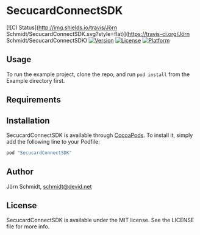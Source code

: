 # SecucardConnectSDK

[![CI Status](http://img.shields.io/travis/Jörn Schmidt/SecucardConnectSDK.svg?style=flat)](https://travis-ci.org/Jörn Schmidt/SecucardConnectSDK)
[![Version](https://img.shields.io/cocoapods/v/SecucardConnectSDK.svg?style=flat)](http://cocoapods.org/pods/SecucardConnectSDK)
[![License](https://img.shields.io/cocoapods/l/SecucardConnectSDK.svg?style=flat)](http://cocoapods.org/pods/SecucardConnectSDK)
[![Platform](https://img.shields.io/cocoapods/p/SecucardConnectSDK.svg?style=flat)](http://cocoapods.org/pods/SecucardConnectSDK)

## Usage

To run the example project, clone the repo, and run `pod install` from the Example directory first.

## Requirements

## Installation

SecucardConnectSDK is available through [CocoaPods](http://cocoapods.org). To install
it, simply add the following line to your Podfile:

```ruby
pod "SecucardConnectSDK"
```

## Author

Jörn Schmidt, schmidt@devid.net

## License

SecucardConnectSDK is available under the MIT license. See the LICENSE file for more info.
